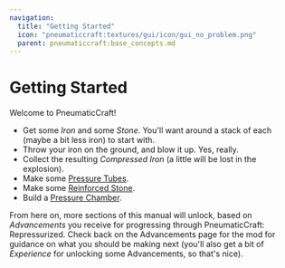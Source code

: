 ```yaml
---
navigation:
  title: "Getting Started"
  icon: "pneumaticcraft:textures/gui/icon/gui_no_problem.png"
  parent: pneumaticcraft:base_concepts.md
---
```


# Getting Started

Welcome to PneumaticCraft!
- Get some *Iron* and some *Stone*.  You'll want around a stack of each (maybe a bit less iron) to start with.
- Throw your iron on the ground, and blow it up. Yes, really.
- Collect the resulting *Compressed Iron* (a little will be lost in the explosion).
- Make some [Pressure Tubes](../tubes/pressure_tubes.md).
- Make some [Reinforced Stone](./building_materials.md).
- Build a [Pressure Chamber](../manufacturing/pressure_chamber.md).

From here on, more sections of this manual will unlock, based on *Advancements* you receive for progressing through <Color hex="#228">PneumaticCraft: Repressurized</Color>. Check back on the Advancements page for the mod for guidance on what you should be making next (you'll also get a bit of *Experience* for unlocking some Advancements, so that's nice).

